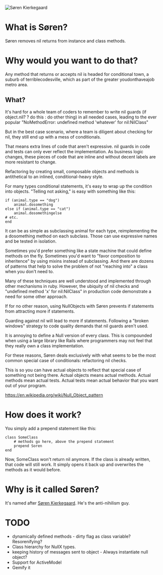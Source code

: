 ![Søren Kierkegaard](https://i.imgur.com/OW6bGAy.png "Søren Kierkegaard")

# What is Søren?
Søren removes nil returns from instance and class methods.

# Why would you want to do that?
Any method that returns or accepts nil is headed for conditional town,
a suburb of terriblecodesville, which as part of the greater
youdonthaveajob metro area.

## What?

It's hard for a whole team of coders to remember to write nil guards (if object.nil? ? do this : do other thing)
in all needed cases, leading to the ever popular "NoMethodError: undefined method 'whatever' for nil:NilClass"

But in the best case scenario, where a team is diligent about checking
for nil, they still end up with a mess of conditionals.

That means extra lines of code that aren't expressive. nil guards in code and tests can only ever reflect the implementation.
As business logic changes, these pieces of code that are inline and without decent labels are more resistant to change.

Refactoring by creating small, composable objects and methods is
antithetical to an inlined, conditional-heavy style.

For many types conditional statements, it's easy to wrap up the condition into
objects. "Telling not asking," is easy with something like this:

    if (animal.type == "dog")
        animal.dosomething
    else if (animal.type == "cat")
        animal.dosomethingelse
    # etc.
    end

It can be as simple as subclassing animal for each type, reimplementing the
a dosomething method on each subclass. Those can use expressive names
and be tested in isolation.

Sometimes you'd prefer something like a state machine that could define
methods on the fly. Sometimes you'd want to "favor composition to
inheritence" by using mixins instead of subclassing. And there are
dozens of patterns that help to solve the problem of not "reaching into"
a class when you don't need to.

Many of these techniques are well understood and implemented through
other mechanisms in ruby. However, the ubiquity of nil checks and
"undefined method 'x' for nil:NilClass" in production code demonstrate a
need for some other approach.

If for no other reason, using NullObjects with Søren prevents if statements
from attracting more if statements.

Guarding against nil will lead to more if statements. Following a
"broken windows" strategy to code quality demands that nil guards aren't
used.

It is annoying to define a Null version of every class. This is
compounded when using a large library like Rails where programmers may
not feel that they really own a class implementation.

For these reasons, Søren deals exclusively with what seems to be the most
common special case of conditionals: refactoring nil checks.

This is so you can have actual objects to reflect that special case of
something not being there. Actual objects means actual methods. Actual
methods mean actual tests. Actual tests mean actual behavior that you
want out of your program.

https://en.wikipedia.org/wiki/Null_Object_pattern

# How does it work?
You simply add a prepend statement like this:

    class SomeClass
        # methods go here, above the prepend statement
        prepend Soren
    end

Now, SomeClass won't return nil anymore. If the class is already
written, that code will still work. It simply opens it back up and
overwrites the methods as it would before.

# Why is it called Søren?
It's named after [Søren Kierkegaard](https://en.wikipedia.org/wiki/S%C3%B8ren_Kierkegaard). He's the anti-nihilism guy.

# TODO
* dynamically defined methods - dirty flag as class variable?  Resorenifying?
* Class hierarchy for NullX types.
* keeping history of messages sent to object - Always instantiate null object?
* Support for ActiveModel
* Gemify it
